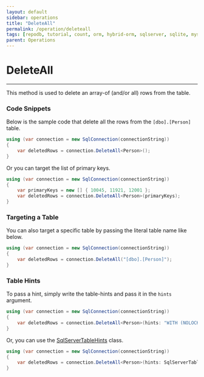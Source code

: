 ```yaml
---
layout: default
sidebar: operations
title: "DeleteAll"
permalink: /operation/deleteall
tags: [repodb, tutorial, count, orm, hybrid-orm, sqlserver, sqlite, mysql, postgresql]
parent: Operations
---
```


# DeleteAll

---

This method is used to delete an array-of (and/or all) rows from the table.

### Code Snippets

Below is the sample code that delete all the rows from the `[dbo].[Person]` table.

```csharp
using (var connection = new SqlConnection(connectionString))
{
    var deletedRows = connection.DeleteAll<Person>();
}
```

Or you can target the list of primary keys.

```csharp
using (var connection = new SqlConnection(connectionString))
{
    var primaryKeys = new [] { 10045, 11921, 12001 }; 
    var deletedRows = connection.DeleteAll<Person>(primaryKeys);
}
```

### Targeting a Table

You can also target a specific table by passing the literal table name like below.

```csharp
using (var connection = new SqlConnection(connectionString))
{
    var deletedRows = connection.DeleteAll("[dbo].[Person]");
}
```

### Table Hints

To pass a hint, simply write the table-hints and pass it in the `hints` argument.

```csharp
using (var connection = new SqlConnection(connectionString))
{
    var deletedRows = connection.DeleteAll<Person>(hints: "WITH (NOLOCK)");
}
```

Or, you can use the [SqlServerTableHints](/class/sqlservertablehints) class.

```csharp
using (var connection = new SqlConnection(connectionString))
{
    var deletedRows = connection.DeleteAll<Person>(hints: SqlServerTableHints.TabLock);
}
```
